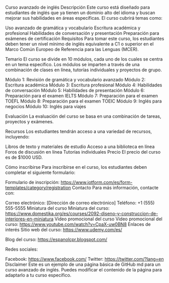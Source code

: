 Curso avanzado de inglés
Descripción
Este curso está diseñado para estudiantes de inglés que ya tienen un dominio alto del idioma y buscan mejorar sus habilidades en áreas específicas. El curso cubrirá temas como:

Uso avanzado de gramática y vocabulario
Escritura académica y profesional
Habilidades de conversación y presentación
Preparación para exámenes de certificación
Requisitos
Para tomar este curso, los estudiantes deben tener un nivel mínimo de inglés equivalente a C1 o superior en el Marco Común Europeo de Referencia para las Lenguas (MCER).

Temario
El curso se divide en 10 módulos, cada uno de los cuales se centra en un tema específico. Los módulos se imparten a través de una combinación de clases en línea, tutorías individuales y proyectos de grupo.

Módulo 1: Revisión de gramática y vocabulario avanzado
Módulo 2: Escritura académica
Módulo 3: Escritura profesional
Módulo 4: Habilidades de conversación
Módulo 5: Habilidades de presentación
Módulo 6: Preparación para el examen IELTS
Módulo 7: Preparación para el examen TOEFL
Módulo 8: Preparación para el examen TOEIC
Módulo 9: Inglés para negocios
Módulo 10: Inglés para viajes

Evaluación
La evaluación del curso se basa en una combinación de tareas, proyectos y exámenes.

Recursos
Los estudiantes tendrán acceso a una variedad de recursos, incluyendo:

Libros de texto y materiales de estudio
Acceso a una biblioteca en línea
Foros de discusión en línea
Tutorías individuales
Precio
El precio del curso es de $1000 USD.

Cómo inscribirse
Para inscribirse en el curso, los estudiantes deben completar el siguiente formulario:

Formulario de inscripción: https://www.jotform.com/es/form-templates/category/registration
Contacto
Para más información, contacte con:

Correo electrónico: [Dirección de correo electrónico]
Teléfono: +1 (555) 555-5555
Miniatura del curso
Miniatura del curso: https://www.domestika.org/es/courses/2092-diseno-y-construccion-de-interiores-en-miniatura
Video promocional del curso
Video promocional del curso: https://www.youtube.com/watch?v=CpaX-uw0BN8
Enlaces de interés
Sitio web del curso: https://www.udemy.com/es/

Blog del curso: https://espanolcpr.blogspot.com/

Redes sociales:

Facebook: https://www.facebook.com/
Twitter: https://twitter.com/?lang=en
Disclaimer
Este es un ejemplo de una página básica de GitHub md para un curso avanzado de inglés. Puedes modificar el contenido de la página para adaptarlo a tu curso específico.
